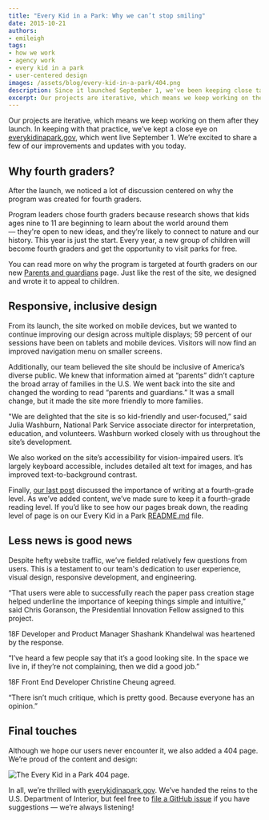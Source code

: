 ```yaml
---
title: "Every Kid in a Park: Why we can’t stop smiling"
date: 2015-10-21
authors:
- emileigh
tags:
- how we work
- agency work
- every kid in a park
- user-centered design
images: /assets/blog/every-kid-in-a-park/404.png
description: Since it launched September 1, we've been keeping close tabs on the website and user feedback, which helps us quickly identify and make improvements.
excerpt: Our projects are iterative, which means we keep working on them after they launch. In keeping with that practice, we’ve kept a close eye on everykidinapark.gov, which went live September 1. We’re excited to share a few of our improvements and updates with you today.
---
```


Our projects are iterative, which means we keep working on them after they launch. In keeping with that practice, we’ve kept a close eye on [everykidinapark.gov](https://everykidinapark.gov/), which went live September 1. We’re excited to share a few of our improvements and updates with you today.

Why fourth graders?
-------------------

After the launch, we noticed a lot of discussion centered on why the
program was created for fourth graders.

Program leaders chose fourth graders because research shows that kids
ages nine to 11 are beginning to learn about the world around
them — they're open to new ideas, and they’re likely to connect to nature
and our history. This year is just the start. Every year, a new group of
children will become fourth graders and get the opportunity to visit
parks for free.

You can read more on why the program is targeted at fourth graders on
our new [Parents and guardians](https://everykidinapark.gov/parents/)
page. Just like the rest of the site, we designed and wrote it to appeal
to children.

Responsive, inclusive design
----------------------------

From its launch, the site worked on mobile devices, but we wanted to
continue improving our design across multiple displays; 59 percent of
our sessions have been on tablets and mobile devices. Visitors will now
find an improved navigation menu on smaller screens.

Additionally, our team believed the site should be inclusive of
America’s diverse public. We knew that information aimed at “parents”
didn’t capture the broad array of families in the U.S. We went back into
the site and changed the wording to read “parents and guardians.” It was
a small change, but it made the site more friendly to more families.

"We are delighted that the site is so kid-friendly and user-focused,”
said Julia Washburn, National Park Service associate director for
interpretation, education, and volunteers. Washburn worked closely with
us throughout the site’s development.

We also worked on the site’s accessibility for vision-impaired users.
It’s largely keyboard accessible, includes detailed alt text for images,
and has improved text-to-background contrast.

Finally, [our last
post](https://18f.gsa.gov/2015/09/03/every-kid-in-a-park/) discussed the
importance of writing at a fourth-grade level. As we’ve added content,
we’ve made sure to keep it a fourth-grade reading level. If you’d like
to see how our pages break down, the reading level of page is on our
Every Kid in a Park
[README.md](https://github.com/18F/ekip-api/blob/master/README.md) file.

Less news is good news
----------------------

Despite hefty website traffic, we’ve fielded relatively few questions
from users. This is a testament to our team's dedication to
user experience, visual design, responsive development, and engineering.

“That users were able to successfully reach the paper pass creation
stage helped underline the importance of keeping things simple and
intuitive,” said Chris Goranson, the Presidential Innovation Fellow
assigned to this project.

18F Developer and Product Manager Shashank Khandelwal was heartened by
the response.

“I’ve heard a few people say that it’s a good looking site. In the space
we live in, if they’re not complaining, then we did a good job.”

18F Front End Developer Christine Cheung agreed.

“There isn’t much critique, which is pretty good. Because everyone has
an opinion.”

Final touches
-------------

Although we hope our users never encounter it, we also added a 404 page.
We’re proud of the content and design:

![The Every Kid in a Park 404 page.]({{site.baseurl}}/assets/blog/every-kid-in-a-park/404.png)

In all, we’re thrilled with
[everykidinapark.gov](http://everykidinapark.gov). We’ve handed the
reins to the U.S. Department of Interior, but feel free to [file a
GitHub issue](https://github.com/18F/ekip/issues) if you have
suggestions — we’re always listening!
